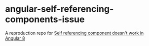# angular-self-referencing-components-issue
A reproduction repo for [Self referencing component doesn't work in Angular 8](https://github.com/angular/angular/issues/32283)
